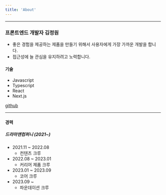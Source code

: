 ```yaml
---
title: 'About'
---
```


---

### 프론트엔드 개발자 김정원

- 좋은 경험을 제공하는 제품을 만들기 위해서 사용자에게 가장 가까운 개발을 합니다.
- 접근성에 늘 관심을 유지하려고 노력합니다.

#### 기술

- Javascript
- Typescript
- React
- Next.js

[github](https://github.com/kimjeongwonn)

---

#### 경력

##### 드라마앤컴퍼니 (2021~)

- 2021.11 ~ 2022.08
  - 컨텐츠 크루
- 2022.08 ~ 2023.01
  - 커리어 제품 크루
- 2023.01 ~ 2023.09
  - 코어 크루
- 2023.09 ~
  - 파운데이션 크루
